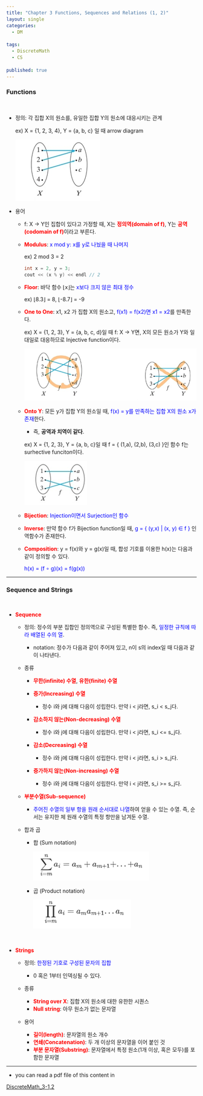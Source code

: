 ```yaml
---
title: "Chapter 3 Functions, Sequences and Relations (1, 2)"
layout: single
categories:
  - DM

tags:
  - DiscreteMath
  - CS

published: true
---
```


### Functions

<br>

- 정의: 각 집합 X의 원소를, 유일한 집합 Y의 원소에 대응시키는 관계

  ex) X = {1, 2, 3, 4}, Y = {a, b, c} 일 때 arrow diagram

  ![image-20221116150145333](/assets/images/2022-11-14-DM3-1,2/image-20221116150145333.png)

- 용어

  - f: X → Y인 집합이 있다고 가정할 때, X는 <span style = "color:red">**정의역(domain of f)**</span>, Y는 <span style = "color:red">**공역(codomain of f)**</span>이라고 부른다.

  - <span style = "color:red">**Modulus**</span>: <span style = "color:blue">x mod y: x를 y로 나눴을 때 나머지</span>

    ex) 2 mod 3 = 2 

    ```cpp
    int x = 2, y = 3;
    cout << (x % y) << endl // 2
    ```

  - <span style = "color:red">**Floor**</span>: 바닥 함수 ⌊x⌋는  <span style = "color:blue">x보다 크지 않은 최대 정수</span>

    ex)  ⌊8.3⌋ = 8,  ⌊-8.7⌋ = -9

  - <span style = "color:red">**One to One**</span>: x1, x2 가 집합 X의 원소고, <span style = "color:blue">f(x1) = f(x2)면 x1 = x2</span>를 만족한다.

    ex) X = {1, 2, 3}, Y = {a, b, c, d}일 때 f: X → Y면, X의 모든 원소가 Y와 일대일로 대응하므로 Injective function이다.

    ![image-20221116151141541](/assets/images/2022-11-14-DM3-1,2/image-20221116151141541.png)

  - <span style = "color:red">**Onto Y**</span>: 모든 y가 집합 Y의 원소일 때, <span style = "color:blue">f(x) = y를 만족하는 집합 X의 원소 x가 존재</span>한다.

    - 즉, **공역과 치역이 같다**.

    ex)  X = {1, 2, 3}, Y = {a, b, c}일 때 f = { (1,a), (2,b), (3,c) }인 함수 f는 surhective funciton이다.

    ![image-20221116151522050](/assets/images/2022-11-14-DM3-1,2/image-20221116151522050.png)

  - <span style = "color:red">**Bijection**</span>: <span style = "color:blue">Injection이면서 Surjection인 함수</span>

  - <span style = "color:red">**Inverse**</span>: 만약 함수 f가 Bijection function일 때, <span style = "color:blue">g = { (y,x) | (x, y) ∈ f } </span>인 역함수가 존재한다.

  - <span style = "color:red">**Composition**</span>: y = f(x)와 y = g(x)일 때, 합성 기호를 이용한 h(x)는 다음과 같이 정의할 수 있다.

    <span style = "color:blue">h(x) = (f ∘ g)(x) = f(g(x))</span>

---

### Sequence and Strings

<br>

- <span style = "color:red">**Sequence**</span>
  - 정의:  정수의 부분 집합인 정의역으로 구성된 특별한 함수. 즉, <span style = "color:blue">일정한 규칙에 따라 배열된 수의 열</span>.
    - notation: 정수가 다음과 같이 주어져 있고, n이 s의 index일 때 다음과 같이 나타낸다.
  
  - 종류
  
    - <span style = "color:red">**무한(infinite) 수열**</span>, <span style = "color:red">**유한(finite) 수열**</span>
    - <span style = "color:red">**증가(Increasing) 수열**</span>
      - 정수 i와 j에 대해 다음이 성립한다. 만약 i < j라면, s_i < s_j다.
  
    - <span style = "color:red">**감소하지 않는(Non-decreasing) 수열**</span>
      - 정수 i와 j에 대해 다음이 성립한다. 만약 i < j라면, s_i <= s_j다.
  
    - <span style = "color:red">**감소(Decreasing) 수열**</span>
      - 정수 i와 j에 대해 다음이 성립한다. 만약 i < j라면, s_i > s_j다.
  
    - <span style = "color:red">**증가하지 않는(Non-increasing) 수열**</span>
      - 정수 i와 j에 대해 다음이 성립한다. 만약 i < j라면, s_i >= s_j다.
  
  - <span style = "color:red">**부분수열(Sub-sequence)**</span>
  
    - <span style = "color:blue">주어진 수열의 일부 항을 원래 순서대로 나열</span>하여 얻을 수 있는 수열. 즉, 순서는 유지한 체 원래 수열의 특정 항만을 남겨둔 수열.
  
  - 합과 곱
  
    - 합 (Sum notation)
  
      ![image-20221117154828276](/assets/images/2022-11-14-DM3-1,2/image-20221117154828276.png)
  
    - 곱 (Product notation)
  
      ![image-20221117154817600](/assets/images/2022-11-14-DM3-1,2/image-20221117154817600.png)

<br>

- <span style = "color:red">**Strings**</span>

  - 정의: <span style = "color:blue">한정된 기호로 구성된 문자의 집합</span>
    - 0 혹은 1부터 인덱싱될 수 있다.
  - 종류
    - <span style = "color:red">**String over X**</span>: 집합 X의 원소에 대한 유한한 시퀀스
    - <span style = "color:red">**Null string**</span>: 아무 원소가 없는 문자열

  - 용어
    - <span style = "color:red">**길이(length)**</span>: 문자열의 원소 개수
    - <span style = "color:red">**연쇄(Concatenation)**</span>: 두 개 이상의 문자열을 이어 붙인 것
    - <span style = "color:red">**부분 문자열(Substring)**</span>: 문자열에서 특정 원소(1개 이상, 혹은 모두)를 포함한 문자열

---

- you can read a pdf file of this content in 

[DiscreteMath_3-1,2](https://github.com/maloveforme/maloveforme.github.io/tree/master/summary/DM)
